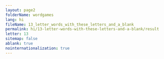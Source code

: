 ```yaml
---
layout: page2
folderName: wordgames
lang: hi
fileName: 13_letter_words_with_these_letters_and_a_blank
permalink: hi/13-letter-words-with-these-letters-and-a-blank/result
letter: 13
sitemap: false
ablank: true
nointernationalization: true
---
```

